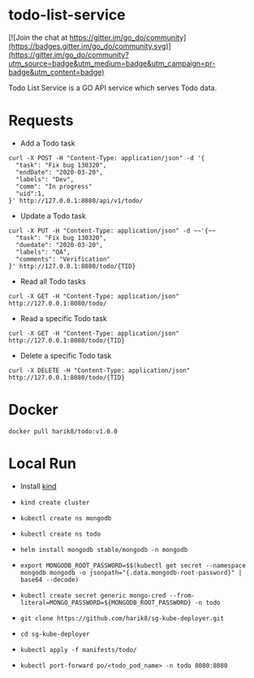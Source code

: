 # todo-list-service

[![Join the chat at https://gitter.im/go_do/community](https://badges.gitter.im/go_do/community.svg)](https://gitter.im/go_do/community?utm_source=badge&utm_medium=badge&utm_campaign=pr-badge&utm_content=badge)

Todo List Service is a GO API service which serves Todo data.

# Requests 

- Add a Todo task
```
curl -X POST -H "Content-Type: application/json" -d '{                                                                                           
  "task": "Fix bug 130320",
  "endDate": "2020-03-20",
  "labels": "Dev",
  "comm": "In progress"
  "uid":1,
}' http://127.0.0.1:8080/api/v1/todo/
```

- Update a Todo task
```
curl -X PUT -H "Content-Type: application/json" -d ~~'{~~
  "task": "Fix bug 130320",
  "duedate": "2020-03-20",
  "labels": "QA",
  "comments": "Verification"
}' http://127.0.0.1:8080/todo/{TID}
```

- Read all Todo tasks
```
curl -X GET -H "Content-Type: application/json"     http://127.0.0.1:8080/todo/
```

- Read a specific Todo task
```
curl -X GET -H "Content-Type: application/json"     http://127.0.0.1:8080/todo/{TID}
```

- Delete a specific Todo task
```
curl -X DELETE -H "Content-Type: application/json"  http://127.0.0.1:8080/todo/{TID}
```

# Docker

`docker pull harik8/todo:v1.0.0`

# Local Run

- Install [kind](https://github.com/kubernetes-sigs/kind)

- ```kind create cluster```
- ```kubectl create ns mongodb```
- ```kubectl create ns todo```
- ```helm install mongodb stable/mongodb -n mongodb```
- ```export MONGODB_ROOT_PASSWORD=$$(kubectl get secret --namespace mongodb mongodb -o jsonpath="{.data.mongodb-root-password}" | base64 --decode)```
- ```kubectl create secret generic mongo-cred --from-literal=MONGO_PASSWORD=${MONGODB_ROOT_PASSWORD} -n todo```
- ```git clone https://github.com/harik8/sg-kube-deployer.git```
- ```cd sg-kube-deployer```
- ```kubectl apply -f manifests/todo/```
- ```kubectl port-forward po/<todo_pod_name> -n todo 8080:8080```